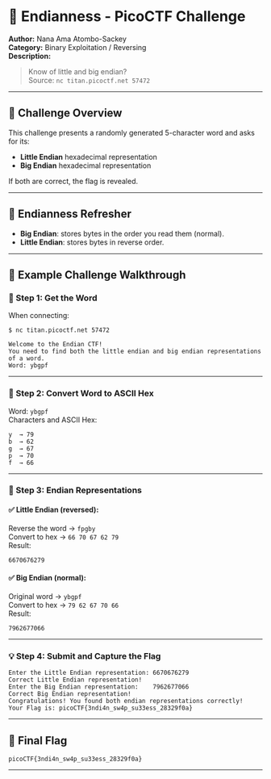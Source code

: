 
# 🔄 Endianness - PicoCTF Challenge

**Author:** Nana Ama Atombo-Sackey  
**Category:** Binary Exploitation / Reversing  
**Description:**  
> Know of little and big endian?  
> Source: `nc titan.picoctf.net 57472`

---

## 🧩 Challenge Overview

This challenge presents a randomly generated 5-character word and asks for its:

- **Little Endian** hexadecimal representation
- **Big Endian** hexadecimal representation

If both are correct, the flag is revealed.

---

## 🧠 Endianness Refresher

- **Big Endian**: stores bytes in the order you read them (normal).
- **Little Endian**: stores bytes in reverse order.

---

## 🧪 Example Challenge Walkthrough

### 📝 Step 1: Get the Word

When connecting:

```
$ nc titan.picoctf.net 57472

Welcome to the Endian CTF!
You need to find both the little endian and big endian representations of a word.
Word: ybgpf
```

---

### 🧮 Step 2: Convert Word to ASCII Hex

Word: `ybgpf`  
Characters and ASCII Hex:
```
y  → 79  
b  → 62  
g  → 67  
p  → 70  
f  → 66
```

---

### 🔁 Step 3: Endian Representations

#### ✅ Little Endian (reversed):  
Reverse the word → `fpgby`  
Convert to hex → `66 70 67 62 79`  
Result:  
```
6670676279
```

#### ✅ Big Endian (normal):  
Original word → `ybgpf`  
Convert to hex → `79 62 67 70 66`  
Result:  
```
7962677066
```

---

### 💡 Step 4: Submit and Capture the Flag

```
Enter the Little Endian representation: 6670676279
Correct Little Endian representation!
Enter the Big Endian representation:    7962677066
Correct Big Endian representation!
Congratulations! You found both endian representations correctly!
Your Flag is: picoCTF{3ndi4n_sw4p_su33ess_28329f0a}
```

---

## 🚩 Final Flag

```
picoCTF{3ndi4n_sw4p_su33ess_28329f0a}
```

---


